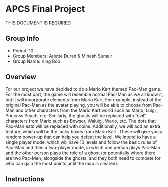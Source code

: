 # APCS Final Project
THIS DOCUMENT IS REQUIRED
## Group Info
- Period: 10
- Group Members: Arlette Duran & Minesh Sumair
- Group Name: King Boo
## Overview
For our project we have decided to do a Mario Kart themed Pac-Man game. For the most part, the game will resemble normal Pac-Man as we all know it, but it will incorporate elements from Mario Kart. For example, instead of the original Pac-Man as the avatar playing, you will be able to choose from Pac-Man and other characters from the Mario Kart world such as Mario, Luigi, Princess Peach, etc. Similarly, the ghosts will be replaced with “evil” characters from Mario such as Bowser, Waluigi, Wario, etc. The dots that Pac-Man eats will be replaced with coins. Additionally, we will add an extra feature, which will be the lucky boxes from Mario Kart. These will give you a random power-up that can help you defeat the level. We intend to have a single player mode, which will have 10 levels and follow the basic rules of Pac-Man and then a two-player mode, in which one person plays Pac-Man and the other person plays the role of a ghost (or potentially where there are two Pac-Men, alongside the ghosts, and they both need to compete for who can gain the most points until the map is cleared).
## Instructions
